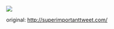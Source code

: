 ![](http://dl.dropboxusercontent.com/u/275354/important_tweet/718b6ff6-91ff-43b6-a52f-af1b483ffd99.gif)

original: http://superimportanttweet.com/
